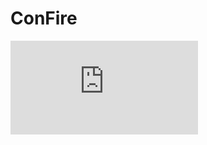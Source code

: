 # ConFire
![hustlin_erd](https://github.com/douglask3/Bayesian_fire_models/blob/main/README/ConFire_info.pdf)
